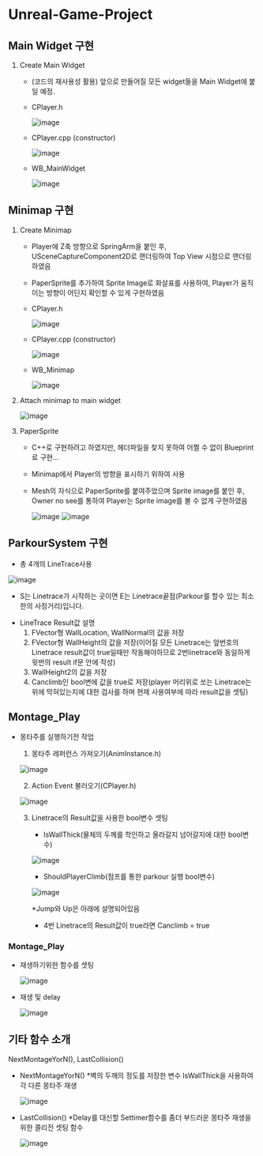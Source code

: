 # Unreal-Game-Project

## Main Widget 구현

1. Create Main Widget
   - (코드의 재사용성 활용) 앞으로 만들어질 모든 widget들을 Main Widget에 붙일 예정.
   - CPlayer.h
     
     ![image](https://github.com/HanYooTae/Unreal-Game-Project1/assets/41534351/8c2e560f-4f17-4a02-a95e-a308acda6261)

   - CPlayer.cpp (constructor)
  
     ![image](https://github.com/HanYooTae/Unreal-Game-Project1/assets/41534351/ecaec390-d942-4cff-aae3-ee80e8fb89b1)

   - WB_MainWidget
     
     ![image](https://github.com/HanYooTae/Unreal-Game-Project1/assets/41534351/af185237-f1ef-42dd-b028-31ee29c957c2)

     

## Minimap 구현

1. Create Minimap
   - Player에 Z축 방향으로 SpringArm을 붙인 후, USceneCaptureComponent2D로 랜더링하여 Top View 시점으로 랜더링하였음
   - PaperSprite를 추가하여 Sprite Image로 화살표를 사용하여, Player가 움직이는 방향이 어딘지 확인할 수 있게 구현하였음 
   - CPlayer.h
  
     ![image](https://github.com/HanYooTae/Unreal-Game-Project1/assets/41534351/41aef907-2fd4-4d6e-9aee-efea4efb7b8f)

   - CPlayer.cpp (constructor)
  
     ![image](https://github.com/HanYooTae/Unreal-Game-Project1/assets/41534351/edc21b7d-8d6e-41fd-be1e-a92e0a4294c4)

   - WB_Minimap
  
     ![image](https://github.com/HanYooTae/Unreal-Game-Project1/assets/41534351/73cc9302-4f62-4772-a78c-4b63f000bf30)



2. Attach minimap to main widget
   

     ![image](https://github.com/HanYooTae/Unreal-Game-Project1/assets/41534351/8a668b71-88f7-44e3-a041-59ed21fdb327)


3. PaperSprite
   - C++로 구현하려고 하였지만, 헤더파일을 찾지 못하여 어쩔 수 없이 Blueprint로 구현...
   - Minimap에서 Player의 방향을 표시하기 위하여 사용
   - Mesh의 자식으로 PaperSprite를 붙여주었으며 Sprite image를 붙인 후, Owner no see를 통하여 Player는 Sprite image를 볼 수 없게 구현하였음
  
     ![image](https://github.com/HanYooTae/Unreal-Game-Project1/assets/41534351/c5afcc3e-95ee-44ee-8486-c910e91bc7ef)
     ![image](https://github.com/HanYooTae/Unreal-Game-Project1/assets/41534351/56104fa9-930d-4777-b045-7465a0922e32)


## ParkourSystem 구현

   - 총 4개의 LineTrace사용
     
   ![image](https://github.com/HanYooTae/Unreal-Game-Project1/assets/123162344/c6bcc657-8483-45ee-b789-b3d07dcdebf9)


   * S는 Linetrace가 시작하는 곳이면 E는 Linetrace끝점(Parkour를 할수 있는 최소한의 사정거리)입니다.

   - LineTrace Result값 설명
      1. FVector형 WallLocation, WallNormal의 값을 저장
      2. FVector형 WallHeight의 값을 저장(이어질 모든 Linetrace는 앞번호의 Linetrace result값이 true일때만 작동해야하므로 2번linetrace와 동일하게 윗번의 result if문 안에 작성)
      3. WallHeight2의 값을 저장
      4. Canclimb인 bool변에 값을 true로 저장(player 머리위로 쏘는 Linetrace는 위에 막혀있는지에 대한 검사를 하며 현제 사용여부에 따라 result값을 셋팅)

## Montage_Play

   - 몽타주를 실행하기전 작업
      1. 몽타주 레퍼런스 가져오기(AnimInstance.h)
      
      ![image](https://github.com/HanYooTae/Unreal-Game-Project1/assets/123162344/69595733-851d-475d-a508-d28e7801fe6a)

      2. Action Event 불러오기(CPlayer.h)

      ![image](https://github.com/HanYooTae/Unreal-Game-Project1/assets/123162344/c41d5ac6-2afc-4b08-b28d-40a415458f59)
   
      3. Linetrace의 Result값을 사용한 bool변수 셋팅
         - IsWallThick(물체의 두께를 학인하고 올라갈지 넘어갈지에 대한 bool변수)
           
         ![image](https://github.com/HanYooTae/Unreal-Game-Project1/assets/123162344/293637d2-a93a-4cf6-9832-9be63c658097)

         - ShouldPlayerClimb(점프를 통한 parkour 실행 bool변수)

         ![image](https://github.com/HanYooTae/Unreal-Game-Project1/assets/123162344/67fc4031-faaf-4248-b688-ee6ec01cba82)

         *Jump와 Up은 아래에 설명되어있음
         
         - 4번 Linetrace의 Result값이 true라면 Canclimb = true

   ### Montage_Play
   
   - 재생하기위한 함수를 셋팅

      ![image](https://github.com/HanYooTae/Unreal-Game-Project1/assets/123162344/8155ae47-4aa3-4ec3-9441-0b527749991c)


   - 재생 및 delay

      ![image](https://github.com/HanYooTae/Unreal-Game-Project1/assets/123162344/ccf52393-f81d-47f2-b3e7-5e598d0a6030)


## 기타 함수 소개
NextMontageYorN(), LastCollision()
      
   - NextMontageYorN()
      *벽의 두깨의 정도를 저장한 변수 IsWallThick을 사용하여 각 다른 몽타주 재생

      ![image](https://github.com/HanYooTae/Unreal-Game-Project1/assets/123162344/92402bb5-9619-464d-84ad-cae32fbb4729)

   - LastCollision()
      *Delay를 대신할 Settimer함수를 좀더 부드러운 몽타주 재생을 위한 콜리전 셋팅 함수
   
      ![image](https://github.com/HanYooTae/Unreal-Game-Project1/assets/123162344/ce55623c-f10a-4d1f-8be9-c488bc1ab6f0)

